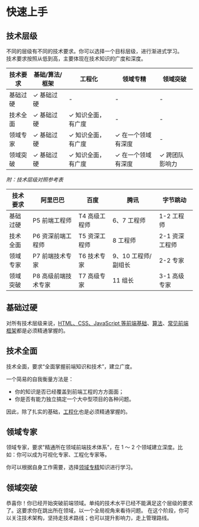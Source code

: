 # 快速上手

## 技术层级

不同的层级有不同的技术要求。你可以选择一个目标层级，进行渐进式学习。
<br/>技术要求按照从低到高，主要体现在技术知识的广度和深度。

| 技术要求    | 基础/算法/框架 | 工程化   | 领域专精   | 领域突破 |
| ----------- | -------- | ------ | ------ | ------ |
| 基础过硬 | ✓ 基础过硬   | - | - | -      |
| 技术全面 | ✓ 基础过硬   | ✓ 知识全面，有广度 | - | - |
| 领域专家 | ✓ 基础过硬   | ✓ 知识全面，有广度 | ✓ 在一个领域有深度 | - |
| 领域突破 | ✓ 基础过硬   | ✓ 知识全面，有广度 | ✓ 在一个领域有深度 | ✓ 跨团队影响力 |

_附：技术层级对照参考表_

| 技术要求 | 阿里巴巴            | 百度          | 腾讯                | 字节跳动       |
| -------- | ------------------- | ------------- | ------------------- | -------------- |
| 基础过硬 | P5 前端工程师       | T4 高级工程师 | 6、7 工程师         | 1-2 工程师     |
| 技术全面 | P6 资深前端工程师   | T5 资深工程师 | 8 工程师            | 2-1 资深工程师 |
| 领域专家 | P7 前端技术专家     | T6 技术专家   | 9、10 工程师/副组长 | 2-2 专家       |
| 领域突破 | P8 高级前端技术专家 | T7 高级专家   | 11 组长             | 3-1 高级专家   |

## 基础过硬

对所有技术层级来说，[HTML、CSS、JavaScript 等前端基础](/basic/html)、[算法](/algorithm/)、[常见前端框架](/framework/)都是必须精通掌握的。

## 技术全面

技术全面，要求“全面掌握前端知识和技术”，建立广度。

一个简易的自我衡量方法是：
- 你的知识是否已经覆盖到前端工程的方方面面；
- 你是否有能力独立搞定一个大中型项目的各种问题。

因此，除了扎实的基础，[工程化](/project/)也是必须精通掌握的。

## 领域专家

领域专家，要求"精通所在领域前端技术体系"，在 1 ～ 2 个领域建立深度。比如：你可以成为可视化专家、工程化专家等。

你可以根据自身工作需要，选择[领域专精](/expert/)知识进行学习。

## 领域突破

恭喜你！你已经开始突破前端领域。单纯的技术水平已经不能满足这个层级的要求了。这要求你在跳出所在领域，以一个全局视角来看待问题。
在这个阶段，你可以关注技术架构，坚持走技术路线；也可以提升影响力，走上管理路线。